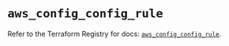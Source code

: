 # `aws_config_config_rule`

Refer to the Terraform Registry for docs: [`aws_config_config_rule`](https://registry.terraform.io/providers/hashicorp/aws/5.60.0/docs/resources/config_config_rule).
